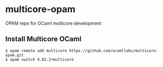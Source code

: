 # multicore-opam
OPAM repo for OCaml multicore development

## Install Multicore OCaml

```
$ opam remote add multicore https://github.com/ocamllabs/multicore-opam.git
$ opam switch 4.02.2+multicore 
```
